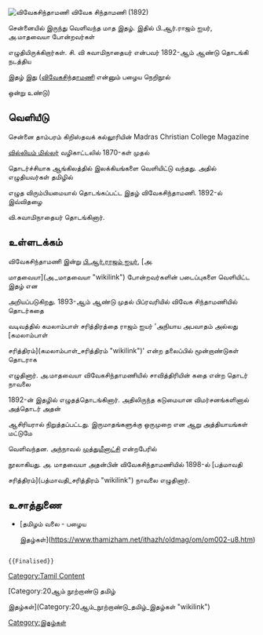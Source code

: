 ![விவேகசிந்தாமணி](விவெக.jpg "விவேகசிந்தாமணி") விவேக சிந்தாமணி (1892)
சென்னையில் இருந்து வெளிவந்த மாத இதழ். இதில் பி.ஆர்.ராஜம் ஐயர், அ.மாதவையா போன்றவர்கள்
எழுதியிருக்கிறார்கள். சி. வி சுவாமிநாதையர் என்பவர் 1892-ஆம் ஆண்டு தொடங்கி நடத்திய
இதழ் இது ([விவேகசிந்தாமணி](விவேகசிந்தாமணி "wikilink") என்னும் பழைய நெறிநூல்
ஒன்று உண்டு)

## வெளியீடு

சென்னை தாம்பரம் கிறிஸ்தவக் கல்லூரியின் Madras Christian College Magazine
[வில்லியம் மில்லர்](வில்லியம்_மில்லர் "wikilink") வழிகாட்டலில் 1870-கள் முதல்
தொடர்ச்சியாக ஆங்கிலத்தில் இலக்கியங்களை வெளியிட்டு வந்தது. அதில் எழுதியவர்கள் தமிழில்
எழுத விரும்பியமையால் தொடங்கப்பட்ட இதழ் விவேகசிந்தாமணி. 1892-ல் இவ்விதழை
வி.சுவாமிநாதையர் தொடங்கினார்.

## உள்ளடக்கம்

விவேகசிந்தாமணி இன்று [பி.ஆர்.ராஜம் ஐயர்](பி.ஆர்._ராஜம்_ஐயர் "wikilink"), [அ.
மாதவையா](அ._மாதவையா "wikilink") போன்றவர்களின் படைப்புகளை வெளியிட்ட இதழ் என
அறியப்படுகிறது. 1893-ஆம் ஆண்டு முதல் பிப்ரவரியில் விவேக சிந்தாமணியில் தொடர்கதை
வடிவத்தில் கமலாம்பாள் சரித்திரத்தை ராஜம் ஐயர் \'அநியாய அபவாதம் அல்லது [கமலாம்பாள்
சரித்திரம்](கமலாம்பாள்_சரித்திரம் "wikilink")\' என்ற தலைப்பில் மூன்றாண்டுகள் தொடராக
எழுதினார். அ.மாதவையா விவேகசிந்தாமணியில் சாவித்திரியின் கதை என்ற தொடர் நாவலை
1892-ன் இதழில் எழுதத்தொடங்கினார். அதிலிருந்த கடுமையான விமர்சனங்களினால் அத்தொடர் அதன்
ஆசிரியரால் நிறுத்தப்பட்டது. இருமாதங்களுக்கு ஒருமுறை என ஆறு அத்தியாயங்கள் மட்டுமே
வெளிவந்தன. அந்நாவல் [முத்துமீனாட்சி](முத்துமீனாட்சி "wikilink") என்றபேரில்
நூலாகியது. அ. மாதவையா அதன்பின் விவேகசிந்தாமணியில் 1898-ல் [பத்மாவதி
சரித்திரம்](பத்மாவதி_சரித்திரம் "wikilink") நாவலை எழுதினார்.

## உசாத்துணை

-   [தமிழம் வலை - பழைய
    இதழ்கள்](https://www.thamizham.net/ithazh/oldmag/om/om002-u8.htm)

```{=mediawiki}
{{Finalised}}
```
[Category:Tamil Content](Category:Tamil_Content "wikilink")
[Category:20ஆம் நூற்றாண்டு தமிழ்
இதழ்கள்](Category:20ஆம்_நூற்றாண்டு_தமிழ்_இதழ்கள் "wikilink")
[Category:இதழ்கள்](Category:இதழ்கள் "wikilink")
